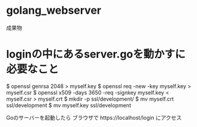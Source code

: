 # golang_webserver
成果物

# loginの中にあるserver.goを動かすに必要なこと
$ openssl genrsa 2048 > myself.key
$ openssl req -new -key myself.key > myself.csr
$ openssl x509 -days 3650 -req -signkey myself.key < myself.csr > myself.crt
$ mkdir -p ssl/development/
$ mv myself.crt ssl/development
$ mv myself.key ssl/development

Goのサーバーを起動したら
ブラウザで https://localhost/login にアクセス
